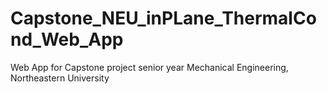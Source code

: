 # Capstone_NEU_inPLane_ThermalCond_Web_App
Web App for Capstone project senior year Mechanical Engineering, Northeastern University
